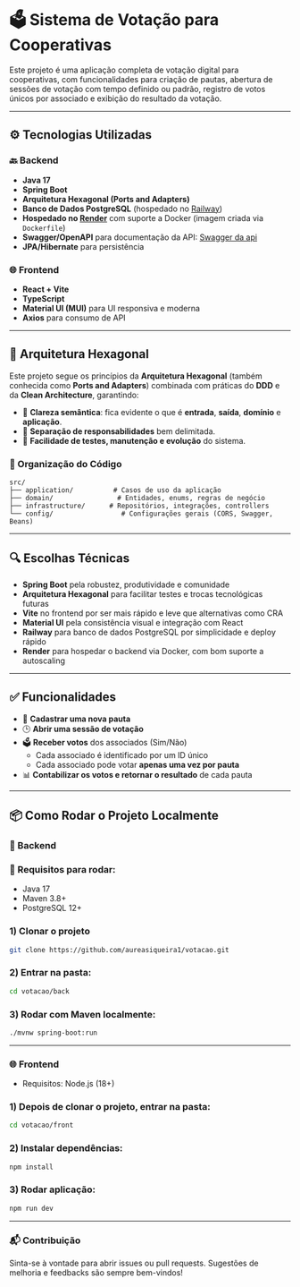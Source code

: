 # 🗳️ Sistema de Votação para Cooperativas

Este projeto é uma aplicação completa de votação digital para cooperativas, com funcionalidades para criação de pautas, abertura de sessões de votação com tempo definido ou padrão, registro de votos únicos por associado e exibição do resultado da votação.

---

## ⚙️ Tecnologias Utilizadas

### 🔙 Backend
- **Java 17**
- **Spring Boot**
- **Arquitetura Hexagonal (Ports and Adapters)**
- **Banco de Dados PostgreSQL** (hospedado no [Railway](https://railway.app))
- **Hospedado no [Render](https://render.com)** com suporte a Docker (imagem criada via `Dockerfile`)
- **Swagger/OpenAPI** para documentação da API: [Swagger da api](https://spring-boot-backend-bzbf.onrender.com/swagger-ui/index.html)
- **JPA/Hibernate** para persistência

### 🌐 Frontend
- **React + Vite**
- **TypeScript**
- **Material UI (MUI)** para UI responsiva e moderna
- **Axios** para consumo de API
---

## 📐 Arquitetura Hexagonal

Este projeto segue os princípios da **Arquitetura Hexagonal** (também conhecida como **Ports and Adapters**) combinada com práticas do **DDD** e da **Clean Architecture**, garantindo:

- 🧠 **Clareza semântica**: fica evidente o que é **entrada**, **saída**, **domínio** e **aplicação**.
- 🧱 **Separação de responsabilidades** bem delimitada.
- 🧪 **Facilidade de testes, manutenção e evolução** do sistema.

### 📂 Organização do Código

```plaintext
src/
├── application/          # Casos de uso da aplicação
├── domain/                # Entidades, enums, regras de negócio
├── infrastructure/      # Repositórios, integrações, controllers
└── config/                 # Configurações gerais (CORS, Swagger, Beans)
```

---

## 🔍 Escolhas Técnicas

- **Spring Boot** pela robustez, produtividade e comunidade
- **Arquitetura Hexagonal** para facilitar testes e trocas tecnológicas futuras
- **Vite** no frontend por ser mais rápido e leve que alternativas como CRA
- **Material UI** pela consistência visual e integração com React
- **Railway** para banco de dados PostgreSQL por simplicidade e deploy rápido
- **Render** para hospedar o backend via Docker, com bom suporte a autoscaling

---

## ✅ Funcionalidades

- 📄 **Cadastrar uma nova pauta**
- 🕒 **Abrir uma sessão de votação** 
- 🗳️ **Receber votos** dos associados (Sim/Não)  
  - Cada associado é identificado por um ID único  
  - Cada associado pode votar **apenas uma vez por pauta**
- 📊 **Contabilizar os votos e retornar o resultado** de cada pauta

---

## 📦 Como Rodar o Projeto Localmente

### 🧱 Backend

### 📌 Requisitos para rodar:
- Java 17
- Maven 3.8+
- PostgreSQL 12+

### 1) Clonar o projeto
```bash
git clone https://github.com/aureasiqueira1/votacao.git
```

### 2) Entrar na pasta:

```bash
cd votacao/back
```

### 3) Rodar com Maven localmente:

```bash
./mvnw spring-boot:run
```

---

### 🌐 Frontend
- Requisitos: Node.js (18+)

 ### 1) Depois de clonar o projeto, entrar na pasta:

```bash
cd votacao/front
```

### 2) Instalar dependências:

```bash
npm install
```

### 3) Rodar aplicação:

```bash
npm run dev
```

---

### 📬 Contribuição
Sinta-se à vontade para abrir issues ou pull requests. Sugestões de melhoria e feedbacks são sempre bem-vindos!